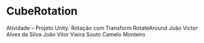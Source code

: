 # CubeRotation
Atividade – Projeto Unity: Rotação com Transform.RotateAround
João Victor Alves da Silva
João Vitor Vieira Souto Camelo Monteiro
